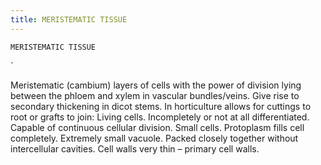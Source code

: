 ```yaml
---
title: MERISTEMATIC TISSUE
---
```

`MERISTEMATIC TISSUE`

`

Meristematic (cambium) layers of cells with the power of division lying between the phloem and xylem in vascular bundles/veins.  Give rise to secondary thickening in dicot stems.  In horticulture allows for cuttings to root or grafts to join:
Living cells.
Incompletely or not at all differentiated.
Capable of continuous cellular division.
Small cells.
Protoplasm fills cell completely.
Extremely small vacuole.
Packed closely together without intercellular cavities.
Cell walls very thin – primary cell walls.
